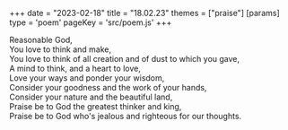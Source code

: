 +++
date = "2023-02-18"
title = "18.02.23"
themes = ["praise"]
[params]
  type = 'poem'
  pageKey = 'src/poem.js'
+++

Reasonable God,  
You love to think and make,  
You love to think of all creation and of dust to which you gave,  
A mind to think, and a heart to love,  
Love your ways and ponder your wisdom,  
Consider your goodness and the work of your hands,  
Consider your nature and the beautiful land,  
Praise be to God the greatest thinker and king,  
Praise be to God who's jealous and righteous for our thoughts.
